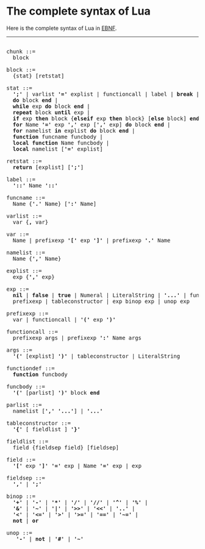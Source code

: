 # The complete syntax of Lua

Here is the complete syntax of Lua in [EBNF](https://en.wikipedia.org/wiki/Extended_Backus%E2%80%93Naur_form).

---

<pre>

chunk ::=
  block

block ::=
  {stat} [retstat]

stat ::=
  <b>';'</b> | varlist <b>'='</b> explist | functioncall | label | <b>break</b> | <b>goto</b> Name |
  <b>do</b> block <b>end</b> |
  <b>while</b> exp <b>do</b> block <b>end</b> |
  <b>repeat</b> block <b>until</b> exp |
  <b>if</b> exp <b>then</b> block {<b>elseif</b> exp <b>then</b> block} [<b>else</b> block] <b>end</b> |
  <b>for</b> Name <b>'='</b> exp <b>','</b> exp [<b>','</b> exp] <b>do</b> block <b>end</b> |
  <b>for</b> namelist <b>in</b> explist <b>do</b> block <b>end</b> |
  <b>function</b> funcname funcbody |
  <b>local</b> <b>function</b> Name funcbody |
  <b>local</b> namelist [<b>'='</b> explist]

retstat ::=
  <b>return</b> [explist] [<b>';'</b>]

label ::=
  <b>'::'</b> Name <b>'::'</b>

funcname ::=
  Name {<b>'.'</b> Name} [<b>':'</b> Name]

varlist ::=
  var {<b>,</b> var}

var ::=
  Name | prefixexp <b>'['</b> exp <b>']'</b> | prefixexp <b>'.'</b> Name

namelist ::=
  Name {<b>','</b> Name}

explist ::=
  exp {<b>','</b> exp}

exp ::=
  <b>nil</b> | <b>false</b> | <b>true</b> | Numeral | LiteralString | <b>'...'</b> | functiondef |
  prefixexp | tableconstructor | exp binop exp | unop exp

prefixexp ::=
  var | functioncall | <b>'('</b> exp <b>')'</b>

functioncall ::=
  prefixexp args | prefixexp <b>':'</b> Name args

args ::=
  <b>'('</b> [explist] <b>')'</b> | tableconstructor | LiteralString

functiondef ::=
  <b>function</b> funcbody

funcbody ::=
  <b>'('</b> [parlist] <b>')'</b> block <b>end</b>

parlist ::=
  namelist [<b>','</b> <b>'...'</b>] | <b>'...'</b>

tableconstructor ::=
  <b>'{'</b> [ fieldlist ] <b>'}'</b>

fieldlist ::=
  field {fieldsep field} [fieldsep]

field ::=
  <b>'['</b> exp <b>']'</b> <b>'='</b> exp | Name <b>'='</b> exp | exp

fieldsep ::=
  <b>','</b> | <b>';'</b>

binop ::=
  <b>'+'</b> | <b>'-'</b> | <b>'*'</b> | <b>'/'</b> | <b>'//'</b> | <b>'^'</b> | <b>'%'</b> |
  <b>'&'</b> | <b>'~'</b> | <b>'|'</b> | <b>'>>'</b> | <b>'<<'</b> | <b>'..'</b> |
  <b>'<'</b> | <b>'<='</b> | <b>'>'</b> | <b>'>='</b> | <b>'=='</b> | <b>'~='</b> |
  <b>not</b> | <b>or</b>

unop ::=
   <b>'-'</b> | <b>not</b> | <b>'#'</b> | <b>'~'</b>

</pre>
